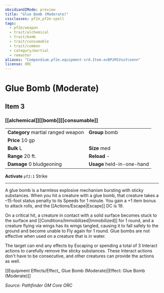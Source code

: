 ```yaml
---
obsidianUIMode: preview
title: "Glue Bomb (Moderate)"
cssclasses: pf2e,pf2e-spell
tags:
  - pf2e/weapon
  - trait/alchemical
  - trait/bomb
  - trait/consumable
  - trait/common
  - category/martial
  - remaster
aliases: "Compendium.pf2e.equipment-srd.Item.evBPzM1VsuYcoenn"
license: ORC
---
```

# Glue Bomb (Moderate)
## Item 3
### [[alchemical]][[bomb]][[consumable]]

|  |  |
| -- | -- |
| **Category** martial ranged weapon | **Group** bomb |
| **Price** 10 gp |  |
| **Bulk** L | **Size** med |
|**Range** 20 ft.| **Reload** -|
| **Damage** 0 bludgeoning  | **Usage** held-in-one-hand |



**Activate** `pf2:1` Strike

* * *

A glue bomb is a harmless explosive mechanism bursting with sticky substances. When you hit a creature with a glue bomb, that creature takes a –15-foot status penalty to its Speeds for 1 minute. You gain a +1 item bonus to attack rolls, and the [[Actions/Escape|Escape]] DC is 19.

On a critical hit, a creature in contact with a solid surface becomes stuck to the surface and [[Conditions/Immobilized|Immobilized]] for 1 round, and a creature flying via wings has its wings tangled, causing it to fall safely to the ground and become unable to Fly again for 1 round. Glue bombs are not effective when used on a creature that is in water.

The target can end any effects by Escaping or spending a total of 3 Interact actions to carefully remove the sticky substances. These Interact actions don't have to be consecutive, and other creatures can provide the actions as well.

[[Equipment Effects/Effect_ Glue Bomb (Moderate)|Effect: Glue Bomb (Moderate)]]

*Source: Pathfinder GM Core*
*ORC*